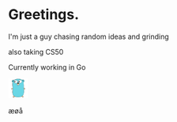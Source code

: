 # Greetings.
I'm just a guy chasing random ideas and grinding

also taking CS50

<!--
percentage project language something
[Top Langs](https://github-readme-stats.vercel.app/api/top-langs/?username=MingoMangoManden&layout=compact&theme=dark&count_private=true)
-->

Currently working in Go
</p>
 <a href="https://golang.org" target="_blank" rel="noreferrer"> <img src="https://raw.githubusercontent.com/devicons/devicon/master/icons/go/go-original.svg" alt="go" width="40" height="40"/> </a>
</p>

æøå

